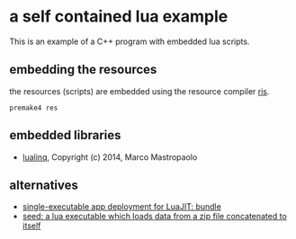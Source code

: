 a self contained lua example
============================

This is an example of a C++ program with embedded lua scripts.

embedding the resources
-----------------------

the resources (scripts) are embedded using the resource compiler [ris](https://github.com/d-led/ris).

```
premake4 res
```

embedded libraries
------------------

- [lualinq](https://github.com/xanathar/lualinq.git), Copyright (c) 2014, Marco Mastropaolo


alternatives
------------

- [single-executable app deployment for LuaJIT: bundle](http://luapower.com/bundle)
- [seed: a lua executable which loads data from a zip file concatenated to itself](https://github.com/Chingliu/seed)
